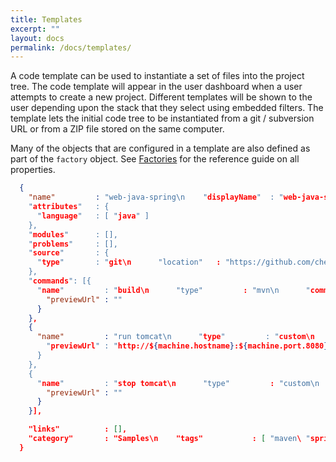 ```yaml
---
title: Templates
excerpt: ""
layout: docs
permalink: /docs/templates/
---
```

A code template can be used to instantiate a set of files into the project tree. The code template will appear in the user dashboard when a user attempts to create a new project. Different templates will be shown to the user depending upon the stack that they select using embedded filters. The template lets the initial code tree to be instantiated from a git / subversion URL or from a ZIP file stored on the same computer.

Many of the objects that are configured in a template are also defined as part of the `factory` object. See [Factories](doc:factories) for the reference guide on all properties.
```json  
  {
    "name"         : "web-java-spring\n    "displayName"  : "web-java-spring\n    "path": "/web-java-spring\n    "description"  : "A basic example using Spring servlets. The app returns values entered into a submit form.\n    "projectType"  : "maven\n    "mixins"       : [],
    "attributes"   : {
      "language"   : [ "java" ]
    },
    "modules"      : [],
    "problems"     : [],
    "source"       : {
      "type"       : "git\n      "location"   : "https://github.com/che-samples/web-java-spring.git\n      "parameters" : {}
    },
    "commands": [{
      "name"         : "build\n      "type"         : "mvn\n      "commandLine"  : "mvn -f ${current.project.path} clean install && cp ${current.project.path}/target/*.war $TOMCAT_HOME/webapps/ROOT.war\n      "attributes"   : {
        "previewUrl" : ""
      }
    },
    {
      "name"         : "run tomcat\n      "type"         : "custom\n      "commandLine"  : "$TOMCAT_HOME/bin/catalina.sh run\n      "attributes"   : {
        "previewUrl" : "http://${machine.hostname}:${machine.port.8080}"
      }
    },
    {
      "name"         : "stop tomcat\n      "type"         : "custom\n      "commandLine"  : "$TOMCAT_HOME/bin/catalina.sh run\n      "attributes"   : {
        "previewUrl" : ""
      }
    }],

    "links"          : [],
    "category"       : "Samples\n    "tags"           : [ "maven\ "spring\ "java" ]
  }
```
